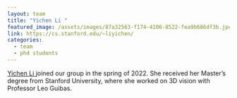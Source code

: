```yaml
---
layout: team
title: "Yichen Li "
featured_image: /assets/images/87a32563-f174-4106-8522-fea9b686df3b.jpeg
link: https://cs.stanford.edu/~liyichen/
categories:
  - team
  - phd students
---
```

[Yichen Li ](https://cs.stanford.edu/~liyichen/)joined our group in the spring of 2022. She received her Master’s degree from Stanford University, where she worked on 3D vision with Professor Leo Guibas.